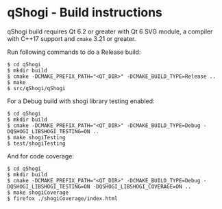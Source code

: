 # qShogi - Build instructions

qShogi build requires Qt 6.2 or greater with Qt 6 SVG module, a compiler with C++17 support and ```cmake``` 3.21 or greater.

Run following commands to do a Release build:

```
$ cd qShogi
$ mkdir build
$ cmake -DCMAKE_PREFIX_PATH="<QT_DIR>" -DCMAKE_BUILD_TYPE=Release ..
$ make
$ src/qShogi/qShogi
```

For a Debug build with shogi library testing enabled:

```
$ cd qShogi
$ mkdir build
$ cmake -DCMAKE_PREFIX_PATH="<QT_DIR>" -DCMAKE_BUILD_TYPE=Debug -DQSHOGI_LIBSHOGI_TESTING=ON ..
$ make shogiTesting
$ test/shogiTesting
```

And for code coverage:

```
$ cd qShogi
$ mkdir build
$ cmake -DCMAKE_PREFIX_PATH="<QT_DIR>" -DCMAKE_BUILD_TYPE=Debug -DQSHOGI_LIBSHOGI_TESTING=ON -DQSHOGI_LIBSHOGI_COVERAGE=ON ..
$ make shogiCoverage
$ firefox ./shogiCoverage/index.html
```
